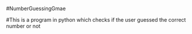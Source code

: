 #NumberGuessingGmae

#This is a program in python which checks if the user guessed the correct number or not
